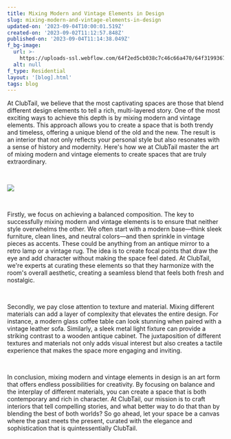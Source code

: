 ```yaml
---
title: Mixing Modern and Vintage Elements in Design
slug: mixing-modern-and-vintage-elements-in-design
updated-on: '2023-09-04T10:00:01.519Z'
created-on: '2023-09-02T11:12:57.848Z'
published-on: '2023-09-04T11:14:38.049Z'
f_bg-image:
  url: >-
    https://uploads-ssl.webflow.com/64f2ed5cb038c7c46c66a470/64f3199367e5504737ebdeb3_64a367890426ec4151a98180_64a2daaccd074ceda2834fb1_Mask%2520group-6-p-500.webp.png
  alt: null
f_type: Residential
layout: '[blog].html'
tags: blog
---
```


At ClubTail, we believe that the most captivating spaces are those that blend different design elements to tell a rich, multi-layered story. One of the most exciting ways to achieve this depth is by mixing modern and vintage elements. This approach allows you to create a space that is both trendy and timeless, offering a unique blend of the old and the new. The result is an interior that not only reflects your personal style but also resonates with a sense of history and modernity. Here's how we at ClubTail master the art of mixing modern and vintage elements to create spaces that are truly extraordinary.

‍

![](https://uploads-ssl.webflow.com/64f2ed5cb038c7c46c66a470/64f320ee59342fcfba398b6d_64a2dbcf6377c951f4d8c7ff_64a2daaccfbfd116a5bbd733_Work%2520Image-p-1080.webp%20(1).png)

‍

Firstly, we focus on achieving a balanced composition. The key to successfully mixing modern and vintage elements is to ensure that neither style overwhelms the other. We often start with a modern base—think sleek furniture, clean lines, and neutral colors—and then sprinkle in vintage pieces as accents. These could be anything from an antique mirror to a retro lamp or a vintage rug. The idea is to create focal points that draw the eye and add character without making the space feel dated. At ClubTail, we're experts at curating these elements so that they harmonize with the room's overall aesthetic, creating a seamless blend that feels both fresh and nostalgic.

‍

Secondly, we pay close attention to texture and material. Mixing different materials can add a layer of complexity that elevates the entire design. For instance, a modern glass coffee table can look stunning when paired with a vintage leather sofa. Similarly, a sleek metal light fixture can provide a striking contrast to a wooden antique cabinet. The juxtaposition of different textures and materials not only adds visual interest but also creates a tactile experience that makes the space more engaging and inviting.

‍

In conclusion, mixing modern and vintage elements in design is an art form that offers endless possibilities for creativity. By focusing on balance and the interplay of different materials, you can create a space that is both contemporary and rich in character. At ClubTail, our mission is to craft interiors that tell compelling stories, and what better way to do that than by blending the best of both worlds? So go ahead, let your space be a canvas where the past meets the present, curated with the elegance and sophistication that is quintessentially ClubTail.
